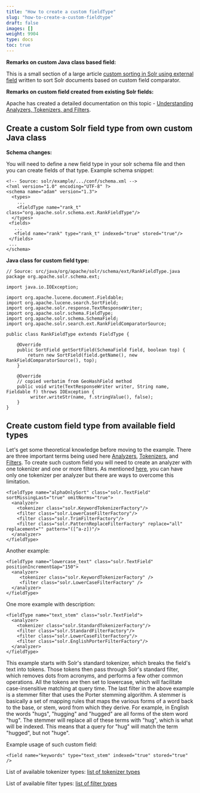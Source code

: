 ```yaml
---
title: "How to create a custom fieldType"
slug: "how-to-create-a-custom-fieldtype"
draft: false
images: []
weight: 9904
type: docs
toc: true
---
```


**Remarks on custom Java class based field:**

This is a small section of a large article [custom sorting in Solr using external field][1] written to sort Solr documents based on custom field comparator.

**Remarks on custom field created from existing Solr fields:**

Apache has created a detailed documentation on this topic - [Understanding Analyzers, Tokenizers, and Filters][2].


  [1]: http://sujitpal.blogspot.in/2011/05/custom-sorting-in-solr-using-external.html
  [2]: https://cwiki.apache.org/confluence/display/solr/Understanding+Analyzers%2C+Tokenizers%2C+and+Filters

## Create a custom Solr field type from own custom Java class
**Schema changes:**

You will need to define a new field type in your solr schema file and then you can create fields of that type. Example schema snippet:

    <!-- Source: solr/example/.../conf/schema.xml -->
    <?xml version="1.0" encoding="UTF-8" ?>
    <schema name="adam" version="1.3">
      <types>
        ...
        <fieldType name="rank_t" class="org.apache.solr.schema.ext.RankFieldType"/>
      </types>
     <fields>
       ...
       <field name="rank" type="rank_t" indexed="true" stored="true"/>
     </fields>
     ...
    </schema>

**Java class for custom field type:**

    // Source: src/java/org/apache/solr/schema/ext/RankFieldType.java
    package org.apache.solr.schema.ext;

    import java.io.IOException;

    import org.apache.lucene.document.Fieldable;
    import org.apache.lucene.search.SortField;
    import org.apache.solr.response.TextResponseWriter;
    import org.apache.solr.schema.FieldType;
    import org.apache.solr.schema.SchemaField;
    import org.apache.solr.search.ext.RankFieldComparatorSource;

    public class RankFieldType extends FieldType {

        @Override
        public SortField getSortField(SchemaField field, boolean top) {
            return new SortField(field.getName(), new RankFieldComparatorSource(), top);
        }

        @Override
        // copied verbatim from GeoHashField method
        public void write(TextResponseWriter writer, String name, Fieldable f) throws IOException {
             writer.writeStr(name, f.stringValue(), false);
        }
    }


## Create custom field type from available field types
Let's get some theoretical knowledge before moving to the example. There are three important terms being used here [Analyzers][1], [Tokenizers][2], and [Filters][3]. To create such custom field you will need to create an analyzer with one tokenizer and one or more filters. As mentioned [here][4], you can have only one tokenizer per analyzer but there are ways to overcome this limitation.



    <fieldType name="alphaOnlySort" class="solr.TextField" sortMissingLast="true" omitNorms="true">
      <analyzer>
        <tokenizer class="solr.KeywordTokenizerFactory"/>
        <filter class="solr.LowerCaseFilterFactory"/>
        <filter class="solr.TrimFilterFactory"/>
        <filter class="solr.PatternReplaceFilterFactory" replace="all" replacement="" pattern="([^a-z])"/>
      </analyzer>
    </fieldType>

Another example:

    <fieldType name="lowercase_text" class="solr.TextField" positionIncrementGap="150">
      <analyzer>
         <tokenizer class="solr.KeywordTokenizerFactory" />
         <filter class="solr.LowerCaseFilterFactory" />
      </analyzer>
    </fieldType>

One more example with description:

    <fieldType name="text_stem" class="solr.TextField">
      <analyzer>
        <tokenizer class="solr.StandardTokenizerFactory"/>
        <filter class="solr.StandardFilterFactory"/>
        <filter class="solr.LowerCaseFilterFactory"/>
        <filter class="solr.EnglishPorterFilterFactory"/>
      </analyzer>
    </fieldType>

This example starts with Solr's standard tokenizer, which breaks the field's text into tokens. Those tokens then pass through Solr's standard filter, which removes dots from acronyms, and performs a few other common operations. All the tokens are then set to lowercase, which will facilitate case-insensitive matching at query time.
The last filter in the above example is a stemmer filter that uses the Porter stemming algorithm. A stemmer is basically a set of mapping rules that maps the various forms of a word back to the base, or stem, word from which they derive. For example, in English the words "hugs", "hugging" and "hugged" are all forms of the stem word "hug". The stemmer will replace all of these terms with "hug", which is what will be indexed. This means that a query for "hug" will match the term "hugged", but not "huge".

Example usage of such custom field:

    <field name="keywords" type="text_stem" indexed="true" stored="true" />

List of available tokenizer types: [list of tokenizer types][5]

List of available filter types: [list of filter types][6]


  [1]: https://cwiki.apache.org/confluence/display/solr/Analyzers
  [2]: https://cwiki.apache.org/confluence/display/solr/About+Tokenizers
  [3]: https://cwiki.apache.org/confluence/display/solr/About+Filters
  [4]: http://stackoverflow.com/a/35516450/3896066
  [5]: https://cwiki.apache.org/confluence/display/solr/Tokenizers
  [6]: https://cwiki.apache.org/confluence/display/solr/Filter+Descriptions

